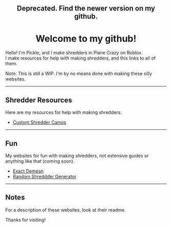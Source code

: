 <h2 align="center">Deprecated. Find the newer version on my github.</h2>
<h1 align="center">Welcome to my github!</h1>

Hello! I'm Pickle, and I make shredders in Plane Crazy on Roblox.
<br>
I make resources for help with making shredders, and this links to all of them.

Note: This is still a WIP. I'm by no means done with making these silly websites.

---

## Shredder Resources

Here are my resources for help with making shredders.

- [Custom Shredder Camos](https://folxh.github.io/ShredderCamos/)

---

## Fun

My websites for fun with making shredders, not extensive guides or anything like that (coming soon).

- [Exact Demean](https://folxh.github.io/ExactDemean/)
- [Random Shreddder Generator](https://folxh.github.io/RandomShredder/)

---

## Notes 
For a description of these websites, look at their readme.

Thanks for visiting!
